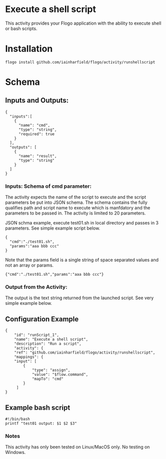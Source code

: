 # Execute a shell script
This activity provides your Flogo application with the ability to execute shell or bash scripts.

# Installation
```
flogo install github.com/iainharfield/flogo/activity/runshellscript
```

# Schema
## Inputs and Outputs:
```
{
  "inputs":[
    {
      "name": "cmd",
      "type": "string",
      "required": true
    }
  ],
  "outputs": [
    {
      "name": "result",
      "type": "string"
    }
  ]
}
```

### Inputs: Schema of cmd parameter:
The activity expects the name of the script to execute and the script parameters be put into JSON schema. The schema contains the fully qualifies path and script name to execute which is manfdatory and the parameters to be passed in.  The activity is limited to 20 parameters. 

JSON schma example, execute test01.sh in local directory and passes in 3 parameters.  See simple example script below.
```
{
  "cmd":"./test01.sh",
  "params":"aaa bbb ccc"
}
```
Note that the params field is a single string of space separated values and not an array or params.
```
{"cmd":"./test01.sh","params":"aaa bbb ccc"}
```
### Output from the Activity:
The output is the text string returned from the launched script. See very simple example below.

## Configuration Example
```
{
    "id": "runScript_1",
    "name": "Execute a shell script",
    "description": "Run a script",
    "activity": {
    "ref": "github.com/iainharfield/flogo/activity/runshellscript",
    "mappings": {
    "input": [
        {
            "type": "assign",
            "value": "$flow.command",
            "mapTo": "cmd"
        }
     ]
}
```
## Example bash script
```
#!/bin/bash
printf "test01 output: $1 $2 $3"
```

### Notes
This activity has only been tested on Linux/MacOS only.  No testing on Windows.

